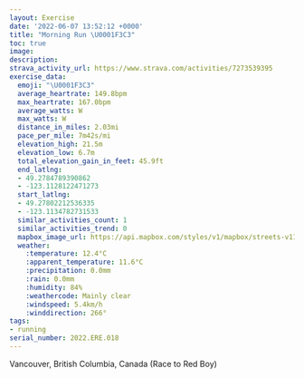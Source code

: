 ```yaml
---
layout: Exercise
date: '2022-06-07 13:52:12 +0000'
title: "Morning Run \U0001F3C3"
toc: true
image:
description:
strava_activity_url: https://www.strava.com/activities/7273539395
exercise_data:
  emoji: "\U0001F3C3"
  average_heartrate: 149.8bpm
  max_heartrate: 167.0bpm
  average_watts: W
  max_watts: W
  distance_in_miles: 2.03mi
  pace_per_mile: 7m42s/mi
  elevation_high: 21.5m
  elevation_low: 6.7m
  total_elevation_gain_in_feet: 45.9ft
  end_latlng:
  - 49.2784789390862
  - -123.1128122471273
  start_latlng:
  - 49.27802212536335
  - -123.1134782731533
  similar_activities_count: 1
  similar_activities_trend: 0
  mapbox_image_url: https://api.mapbox.com/styles/v1/mapbox/streets-v11/static/path-5+787af2-1.0(srwkHfrlnVRr%40Xl%40xB%7CCfAdBbB%60DtBbDLTHZ%40UNw%40b%40kAVa%40b%40i%40NSj%40eBHMNOf%40%5DVKz%40Qh%40%40VBTLVZN%5CNl%40KeAOk%40%5Du%40EWA%5BBOFKLOLCFA%5ELLFJFJV%40L%3Fp%40Bl%40%3F%5EMfBDzAAv%40Gp%40a%40xA%5B%60CA%5CDdC%5ClBJ%5EHNZPh%40l%40NH%5E%40lAIp%40HPHR%60%40%5Ef%40dBdDNh%40%3F%5CEn%40Yr%40_AfBQTC%3FBMJYHINILSXw%40%60%40u%40HW%3FQIy%40Ym%40EUEeAAGs%40a%40GI%3FKYAKCi%40g%40a%40I%7DAAo%40KQKa%40k%40%5D%5B_%40%7B%40Ge%40IoDGc%40J%40CS%40_%40d%40_CTyACKEEQM%5DKIIMSKWCQC_%40B%7BBAQGWMWW%5B%40%3F_Av%40_AbAi%40x%40SHOLOPuBnEIHGBE%40ICOIOWwAqCWa%40MKi%40Ia%40mBUm%40g%40s%40%7D%40w%40%5Dc%40iAgBg%40eA%7B%40uA),pin-s-s+e5b22e(-123.11348,49.27802),pin-s-f+89ae00(-123.11281999999996,49.27846999999998)/auto/800x800?access_token=pk.eyJ1Ijoiam9zaGJlY2ttYW4iLCJhIjoiY205eWR2aDd1MWZ6djJrbXc4a3M0bWZleiJ9.XiG9OWkNcZk2QzjJbxLB4A
  weather:
    :temperature: 12.4°C
    :apparent_temperature: 11.6°C
    :precipitation: 0.0mm
    :rain: 0.0mm
    :humidity: 84%
    :weathercode: Mainly clear
    :windspeed: 5.4km/h
    :winddirection: 266°
tags:
- running
serial_number: 2022.ERE.018
---
```

Vancouver, British Columbia, Canada (Race to Red Boy)
